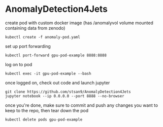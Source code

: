 # AnomalyDetection4Jets

create pod with custom docker image (has /anomalyvol volume mounted containing data from zenodo)
```
kubectl create -f anomaly-pod.yaml
```

set up port forwarding
```
kubectl port-forward gpu-pod-example 8888:8888
```

log on to pod
```
kubectl exec -it gpu-pod-example --bash
```

once logged on, check out code and launch jupyter
```
git clone https://github.com/stsan9/AnomalyDetection4Jets
jupyter notebook --ip 0.0.0.0 --port 8888 --no-browser
```

once you're done, make sure to commit and push any changes you want to keep to the repo, then tear down the pod
```
kubectl delete pods gpu-pod-example
```
